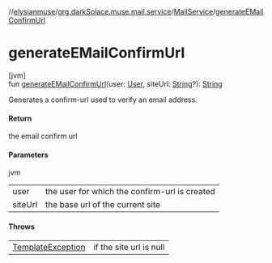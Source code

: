 //[elysianmuse](../../../index.md)/[org.darkSolace.muse.mail.service](../index.md)/[MailService](index.md)/[generateEMailConfirmUrl](generate-e-mail-confirm-url.md)

# generateEMailConfirmUrl

[jvm]\
fun [generateEMailConfirmUrl](generate-e-mail-confirm-url.md)(user: [User](../../org.darkSolace.muse.user.model/-user/index.md), siteUrl: [String](https://kotlinlang.org/api/latest/jvm/stdlib/kotlin/-string/index.html)?): [String](https://kotlinlang.org/api/latest/jvm/stdlib/kotlin/-string/index.html)

Generates a confirm-url used to verify an email address.

#### Return

the email confirm url

#### Parameters

jvm

| | |
|---|---|
| user | the user for which the confirm-url is created |
| siteUrl | the base url of the current site |

#### Throws

|                                                                                            |                         |
|--------------------------------------------------------------------------------------------|-------------------------|
| [TemplateException](../../org.darkSolace.muse.mail.exception/-template-exception/index.md) | if the site url is null |
